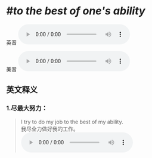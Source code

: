 # ***\#to the best of one's ability*** 
英音
<audio src="./media/to the best of one’s ability1_AAC.aac" controls="controls"></audio>

美音
<audio src="./media/to the best of one’s ability2_AAC.aac" controls="controls"></audio>



  

英文释义
---
### 1.**尽最大努力：**  

 > I try to do my job to the best of my ability.  
 > 我尽全力做好我的工作。    
<audio src="./media/ability-4.aac" controls="controls"></audio>



